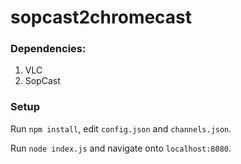 # sopcast2chromecast

### Dependencies:

1. VLC
2. SopCast

### Setup

Run ```npm install```, edit ```config.json``` and ```channels.json```.

Run ```node index.js``` and navigate onto ```localhost:8080```.

